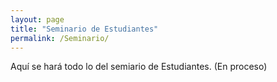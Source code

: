 ```yaml
---
layout: page
title: "Seminario de Estudiantes"
permalink: /Seminario/
---
```

Aquí se hará todo lo del semiario de Estudiantes. (En proceso)
